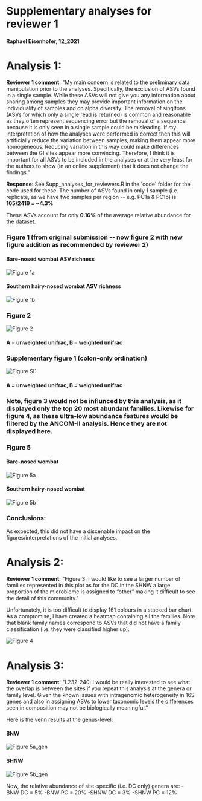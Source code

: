 # Supplementary analyses for reviewer 1
#### Raphael Eisenhofer, 12_2021

# Analysis 1:
**Reviewer 1 comment**: "My main concern is related to the preliminary data manipulation prior to the analyses. Specifically, the exclusion of ASVs found in a single sample. While these ASVs will not give you any information about sharing among samples they may provide important information on the individuality of samples and on alpha diversity. The removal of singltons (ASVs for which only a single read is returned) is common and reasonable as they often represent sequencing error but the removal of a sequence because it is only seen in a single sample could be misleading. If my interpretation of how the analyses were performed is correct then this will artificially reduce the variation between samples, making them appear more homogeneous. Reducing variation in this way could make differences between the GI sites appear more convincing. Therefore, I think it is important for all ASVs to be included in the analyses or at the very least for the authors to show (in an online supplement) that it does not change the findings."

**Response**: See Supp_analyses_for_reviewers.R in the 'code' folder for the code used for these. The number of ASVs found in only 1 sample (i.e. replicate, as we have two samples per region -- e.g. PC1a & PC1b) is **105/2419 = ~4.3%**

These ASVs account for only **0.16%** of the average relative abundance for the dataset. 

### Figure 1 (from original submission -- now figure 2 with new figure addition as recommended by reviewer 2)
#### Bare-nosed wombat ASV richness
![Figure 1a](https://github.com/EisenRa/2021_Wombat_GI_tract_16S/blob/master/analysis/figures/FigureSS1A.png)
#### Southern hairy-nosed wombat ASV richness
![Figure 1b](https://github.com/EisenRa/2021_Wombat_GI_tract_16S/blob/master/analysis/figures/FigureSS1B.png)

### Figure 2
![Figure 2](https://github.com/EisenRa/2021_Wombat_GI_tract_16S/blob/master/analysis/figures/FigureSS2.png)
#### A = unweighted unifrac, B = weighted unifrac

### Supplementary figure 1 (colon-only ordination)
![Figure SI1](https://github.com/EisenRa/2021_Wombat_GI_tract_16S/blob/master/analysis/figures/SI_FigureSS1.png)
#### A = unweighted unifrac, B = weighted unifrac

### Note, figure 3 would not be influnced by this analysis, as it displayed only the top 20 most abundant families. Likewise for figure 4, as these ultra-low abundance features would be filtered by the ANCOM-II analysis. Hence they are not displayed here.

### Figure 5
#### Bare-nosed wombat
![Figure 5a](https://github.com/EisenRa/2021_Wombat_GI_tract_16S/blob/master/analysis/figures/FigureSS5A.png)
#### Southern hairy-nosed wombat
![Figure 5b](https://github.com/EisenRa/2021_Wombat_GI_tract_16S/blob/master/analysis/figures/FigureSS5B.png)

### Conclusions:
As expected, this did not have a discenable impact on the figures/interpretations of the initial analyses. 


# Analysis 2:
**Reviewer 1 comment**:
"Figure 3: I would like to see a larger number of families represented in this plot as for the DC in the SHNW a large proportion of the microbiome is assigned to “other” making it difficult to see the detail of this community."

Unfortunately, it is too difficult to display 161 colours in a stacked bar chart. As a compromise, I have created a heatmap containing all the families. Note that blank family names correspond to ASVs that did not have a family classification (i.e. they were classified higher up).

![Figure 4](https://github.com/EisenRa/2021_Wombat_GI_tract_16S/blob/master/analysis/figures/FigureSS4.png)


# Analysis 3:
**Reviewer 1 comment**:
"L232-240: I would be really interested to see what the overlap is between the sites if you repeat this analysis at the genera or family level. Given the known issues with intragenomic heterogeneity in 16S genes and also in assigning ASVs to lower taxonomic levels the differences seen in composition may not be biologically meaningful."

Here is the venn results at the genus-level:

#### BNW
![Figure 5a_gen](https://github.com/EisenRa/2021_Wombat_GI_tract_16S/blob/master/analysis/figures/FigureSS5A_GENUS.png)

#### SHNW
![Figure 5b_gen](https://github.com/EisenRa/2021_Wombat_GI_tract_16S/blob/master/analysis/figures/FigureSS5B_GENUS.png)

Now, the relative abundance of site-specific (i.e. DC only) genera are:
-BNW DC = 5%
-BNW PC = 20%
-SHNW DC = 3%
-SHNW PC = 12%

